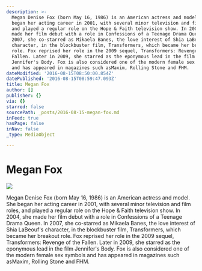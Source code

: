 ```yaml
---
description: >-
  Megan Denise Fox (born May 16, 1986) is an American actress and model. She
  began her acting career in 2001, with several minor television and film roles,
  and played a regular role on the Hope & Faith television show. In 2004, she
  made her film debut with a role in Confessions of a Teenage Drama Queen. In
  2007, she co-starred as Mikaela Banes, the love interest of Shia LaBeouf's
  character, in the blockbuster film, Transformers, which became her breakout
  role. Fox reprised her role in the 2009 sequel, Transformers: Revenge of the
  Fallen. Later in 2009, she starred as the eponymous lead in the film
  Jennifer's Body. Fox is also considered one of the modern female sex symbols
  and has appeared in magazines such asMaxim, Rolling Stone and FHM.
dateModified: '2016-08-15T08:50:00.854Z'
datePublished: '2016-08-15T08:59:47.093Z'
title: Megan Fox
author: []
publisher: {}
via: {}
starred: false
sourcePath: _posts/2016-08-15-megan-fox.md
inFeed: true
hasPage: false
inNav: false
_type: MediaObject

---
```

# Megan Fox
![](https://the-grid-user-content.s3-us-west-2.amazonaws.com/6437cd2e-e099-4236-a1c4-b4bbcc94d930.jpg)

Megan Denise Fox (born May 16, 1986) is an American actress and model. She began her acting career in 2001, with several minor television and film roles, and played a regular role on the Hope & Faith television show. In 2004, she made her film debut with a role in Confessions of a Teenage Drama Queen. In 2007, she co-starred as Mikaela Banes, the love interest of Shia LaBeouf's character, in the blockbuster film, Transformers, which became her breakout role. Fox reprised her role in the 2009 sequel, Transformers: Revenge of the Fallen. Later in 2009, she starred as the eponymous lead in the film Jennifer's Body. Fox is also considered one of the modern female sex symbols and has appeared in magazines such asMaxim, Rolling Stone and FHM.